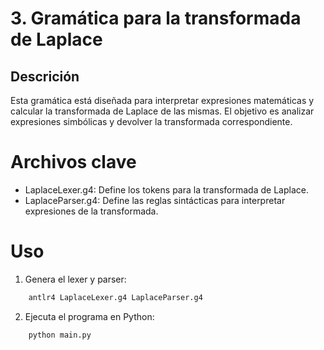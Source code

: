 # 3. Gramática para la transformada de Laplace

## Descrición

Esta gramática está diseñada para interpretar expresiones matemáticas y calcular la transformada de Laplace de las mismas. El objetivo es analizar expresiones simbólicas y devolver la transformada correspondiente.

# Archivos clave

- LaplaceLexer.g4: Define los tokens para la transformada de Laplace.
- LaplaceParser.g4: Define las reglas sintácticas para interpretar expresiones de la transformada.

# Uso

1. Genera el lexer y parser:

```bash
	antlr4 LaplaceLexer.g4 LaplaceParser.g4
```

2. Ejecuta el programa en Python:

```bash
	python main.py
```


